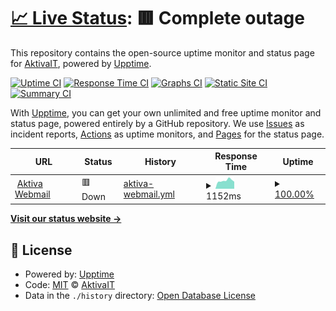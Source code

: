 # [📈 Live Status](https://AktivaIT.github.io/uptime): <!--live status--> **🟥 Complete outage**

This repository contains the open-source uptime monitor and status page for [AktivaIT](https://AktivaIT.github.io/uptime), powered by [Upptime](https://github.com/upptime/upptime).

[![Uptime CI](https://github.com/AktivaIT/uptime/workflows/Uptime%20CI/badge.svg)](https://github.com/AktivaIT/uptime/actions?query=workflow%3A%22Uptime+CI%22)
[![Response Time CI](https://github.com/AktivaIT/uptime/workflows/Response%20Time%20CI/badge.svg)](https://github.com/AktivaIT/uptime/actions?query=workflow%3A%22Response+Time+CI%22)
[![Graphs CI](https://github.com/AktivaIT/uptime/workflows/Graphs%20CI/badge.svg)](https://github.com/AktivaIT/uptime/actions?query=workflow%3A%22Graphs+CI%22)
[![Static Site CI](https://github.com/AktivaIT/uptime/workflows/Static%20Site%20CI/badge.svg)](https://github.com/AktivaIT/uptime/actions?query=workflow%3A%22Static+Site+CI%22)
[![Summary CI](https://github.com/AktivaIT/uptime/workflows/Summary%20CI/badge.svg)](https://github.com/AktivaIT/uptime/actions?query=workflow%3A%22Summary+CI%22)

With [Upptime](https://upptime.js.org), you can get your own unlimited and free uptime monitor and status page, powered entirely by a GitHub repository. We use [Issues](https://github.com/AktivaIT/uptime/issues) as incident reports, [Actions](https://github.com/AktivaIT/uptime/actions) as uptime monitors, and [Pages](https://AktivaIT.github.io/uptime) for the status page.

<!--start: status pages-->
<!-- This summary is generated by Upptime (https://github.com/upptime/upptime) -->
<!-- Do not edit this manually, your changes will be overwritten -->
<!-- prettier-ignore -->
| URL | Status | History | Response Time | Uptime |
| --- | ------ | ------- | ------------- | ------ |
| <img alt="" src="https://icons.duckduckgo.com/ip3/webmail.aktiva.com.au.ico" height="13"> [Aktiva Webmail](https://webmail.aktiva.com.au) | 🟥 Down | [aktiva-webmail.yml](https://github.com/AktivaIT/uptime/commits/HEAD/history/aktiva-webmail.yml) | <details><summary><img alt="Response time graph" src="./graphs/aktiva-webmail/response-time-week.png" height="20"> 1152ms</summary><br><a href="https://AktivaIT.github.io/uptime/history/aktiva-webmail"><img alt="Response time 1094" src="https://img.shields.io/endpoint?url=https%3A%2F%2Fraw.githubusercontent.com%2FAktivaIT%2Fuptime%2FHEAD%2Fapi%2Faktiva-webmail%2Fresponse-time.json"></a><br><a href="https://AktivaIT.github.io/uptime/history/aktiva-webmail"><img alt="24-hour response time 992" src="https://img.shields.io/endpoint?url=https%3A%2F%2Fraw.githubusercontent.com%2FAktivaIT%2Fuptime%2FHEAD%2Fapi%2Faktiva-webmail%2Fresponse-time-day.json"></a><br><a href="https://AktivaIT.github.io/uptime/history/aktiva-webmail"><img alt="7-day response time 1152" src="https://img.shields.io/endpoint?url=https%3A%2F%2Fraw.githubusercontent.com%2FAktivaIT%2Fuptime%2FHEAD%2Fapi%2Faktiva-webmail%2Fresponse-time-week.json"></a><br><a href="https://AktivaIT.github.io/uptime/history/aktiva-webmail"><img alt="30-day response time 1094" src="https://img.shields.io/endpoint?url=https%3A%2F%2Fraw.githubusercontent.com%2FAktivaIT%2Fuptime%2FHEAD%2Fapi%2Faktiva-webmail%2Fresponse-time-month.json"></a><br><a href="https://AktivaIT.github.io/uptime/history/aktiva-webmail"><img alt="1-year response time 1094" src="https://img.shields.io/endpoint?url=https%3A%2F%2Fraw.githubusercontent.com%2FAktivaIT%2Fuptime%2FHEAD%2Fapi%2Faktiva-webmail%2Fresponse-time-year.json"></a></details> | <details><summary><a href="https://AktivaIT.github.io/uptime/history/aktiva-webmail">100.00%</a></summary><a href="https://AktivaIT.github.io/uptime/history/aktiva-webmail"><img alt="All-time uptime 100.00%" src="https://img.shields.io/endpoint?url=https%3A%2F%2Fraw.githubusercontent.com%2FAktivaIT%2Fuptime%2FHEAD%2Fapi%2Faktiva-webmail%2Fuptime.json"></a><br><a href="https://AktivaIT.github.io/uptime/history/aktiva-webmail"><img alt="24-hour uptime 99.99%" src="https://img.shields.io/endpoint?url=https%3A%2F%2Fraw.githubusercontent.com%2FAktivaIT%2Fuptime%2FHEAD%2Fapi%2Faktiva-webmail%2Fuptime-day.json"></a><br><a href="https://AktivaIT.github.io/uptime/history/aktiva-webmail"><img alt="7-day uptime 100.00%" src="https://img.shields.io/endpoint?url=https%3A%2F%2Fraw.githubusercontent.com%2FAktivaIT%2Fuptime%2FHEAD%2Fapi%2Faktiva-webmail%2Fuptime-week.json"></a><br><a href="https://AktivaIT.github.io/uptime/history/aktiva-webmail"><img alt="30-day uptime 100.00%" src="https://img.shields.io/endpoint?url=https%3A%2F%2Fraw.githubusercontent.com%2FAktivaIT%2Fuptime%2FHEAD%2Fapi%2Faktiva-webmail%2Fuptime-month.json"></a><br><a href="https://AktivaIT.github.io/uptime/history/aktiva-webmail"><img alt="1-year uptime 100.00%" src="https://img.shields.io/endpoint?url=https%3A%2F%2Fraw.githubusercontent.com%2FAktivaIT%2Fuptime%2FHEAD%2Fapi%2Faktiva-webmail%2Fuptime-year.json"></a></details>

<!--end: status pages-->

[**Visit our status website →**](https://AktivaIT.github.io/uptime)

## 📄 License

- Powered by: [Upptime](https://github.com/upptime/upptime)
- Code: [MIT](./LICENSE) © [AktivaIT](https://AktivaIT.github.io/uptime)
- Data in the `./history` directory: [Open Database License](https://opendatacommons.org/licenses/odbl/1-0/)
